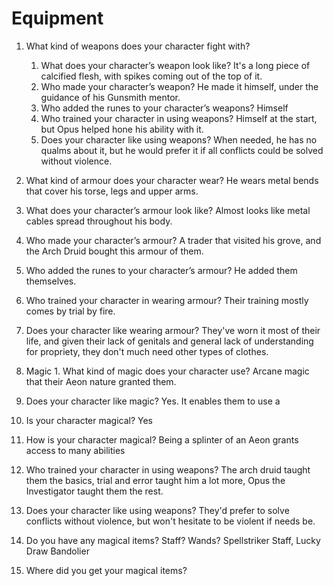 # Equipment

1. What kind of weapons does your character fight with?
    1. What does your character’s weapon look like? It's a long piece of calcified flesh, with spikes coming out of the top of it. 
    2. Who made your character’s weapon? He made it himself, under the guidance of his Gunsmith mentor. 
    3. Who added the runes to your character’s weapons? Himself
    4. Who trained your character in using weapons? Himself at the start, but Opus helped hone his ability with it. 
    5. Does your character like using weapons? When needed, he has no qualms about it, but he would prefer it if all conflicts could be solved without violence. 


1. What kind of armour does your character wear? He wears metal bends that cover his torse, legs and upper arms. 
2. What does your character’s armour look like? Almost looks like metal cables spread throughout his body. 
3. Who made your character’s armour? A trader that visited his grove, and the Arch Druid bought this armour of them. 
4. Who added the runes to your character’s armour? He added them themselves. 
5. Who trained your character in wearing armour? Their training mostly comes by trial by fire.
6. Does your character like wearing armour? They've worn it most of their life, and given their lack of genitals and general lack of understanding for propriety, they don't much need other types of clothes. 
7. Magic 1. What kind of magic does your character use? Arcane magic that their Aeon nature granted them. 
9. Does your character like magic? Yes. It enables them to use a 
10. Is your character magical? Yes
11. How is your character magical? Being a splinter of an Aeon grants access to many abilities
12. Who trained your character in using weapons? The arch druid taught them the basics, trial and error taught him a lot more, Opus the Investigator taught them the rest. 
13. Does your character like using weapons? They'd prefer to solve conflicts without violence, but won't hesitate to be violent if needs be. 
14. Do you have any magical items? Staff? Wands? Spellstriker Staff, Lucky Draw Bandolier
15. Where did you get your magical items?